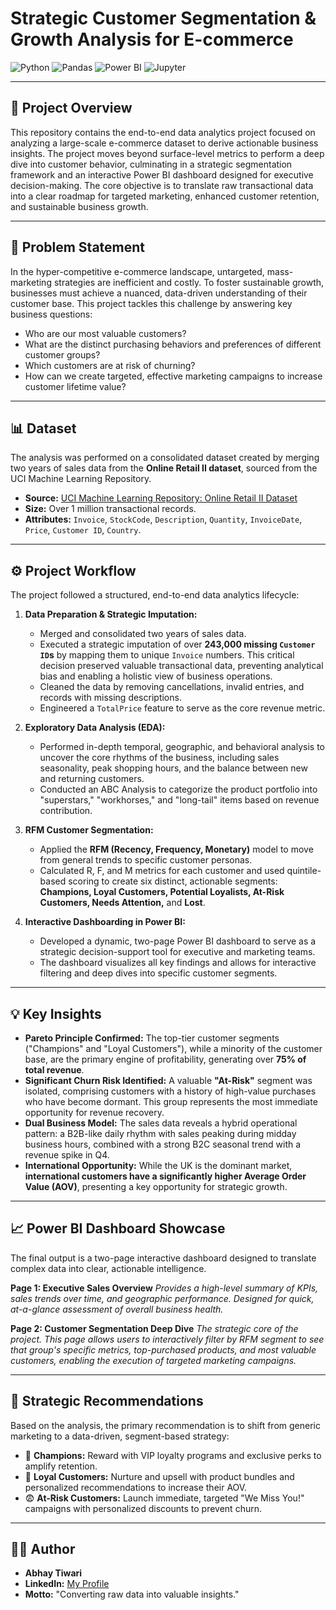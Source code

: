 # Strategic Customer Segmentation & Growth Analysis for E-commerce

![Python](https://img.shields.io/badge/Python-3.9%2B-%233776AB?logo=python)
![Pandas](https://img.shields.io/badge/Pandas-2.0%2B-%23150458?logo=pandas)
![Power BI](https://img.shields.io/badge/Power%20BI-Desktop-%23F2C811?logo=powerbi)
![Jupyter](https://img.shields.io/badge/Jupyter-Notebook-%23F37626?logo=jupyter)

---

## 🎯 Project Overview

This repository contains the end-to-end data analytics project focused on analyzing a large-scale e-commerce dataset to derive actionable business insights. The project moves beyond surface-level metrics to perform a deep dive into customer behavior, culminating in a strategic segmentation framework and an interactive Power BI dashboard designed for executive decision-making. The core objective is to translate raw transactional data into a clear roadmap for targeted marketing, enhanced customer retention, and sustainable business growth.

---

## 📝 Problem Statement

In the hyper-competitive e-commerce landscape, untargeted, mass-marketing strategies are inefficient and costly. To foster sustainable growth, businesses must achieve a nuanced, data-driven understanding of their customer base. This project tackles this challenge by answering key business questions:
* Who are our most valuable customers?
* What are the distinct purchasing behaviors and preferences of different customer groups?
* Which customers are at risk of churning?
* How can we create targeted, effective marketing campaigns to increase customer lifetime value?

---

## 📊 Dataset

The analysis was performed on a consolidated dataset created by merging two years of sales data from the **Online Retail II dataset**, sourced from the UCI Machine Learning Repository.

* **Source:** [UCI Machine Learning Repository: Online Retail II Dataset](https://archive.ics.uci.edu/dataset/502/online+retail+ii)
* **Size:** Over 1 million transactional records.
* **Attributes:** `Invoice`, `StockCode`, `Description`, `Quantity`, `InvoiceDate`, `Price`, `Customer ID`, `Country`.

---

## ⚙️ Project Workflow

The project followed a structured, end-to-end data analytics lifecycle:

1.  **Data Preparation & Strategic Imputation:**
    * Merged and consolidated two years of sales data.
    * Executed a strategic imputation of over **243,000 missing `Customer ID`s** by mapping them to unique `Invoice` numbers. This critical decision preserved valuable transactional data, preventing analytical bias and enabling a holistic view of business operations.
    * Cleaned the data by removing cancellations, invalid entries, and records with missing descriptions.
    * Engineered a `TotalPrice` feature to serve as the core revenue metric.

2.  **Exploratory Data Analysis (EDA):**
    * Performed in-depth temporal, geographic, and behavioral analysis to uncover the core rhythms of the business, including sales seasonality, peak shopping hours, and the balance between new and returning customers.
    * Conducted an ABC Analysis to categorize the product portfolio into "superstars," "workhorses," and "long-tail" items based on revenue contribution.

3.  **RFM Customer Segmentation:**
    * Applied the **RFM (Recency, Frequency, Monetary)** model to move from general trends to specific customer personas.
    * Calculated R, F, and M metrics for each customer and used quintile-based scoring to create six distinct, actionable segments: **Champions, Loyal Customers, Potential Loyalists, At-Risk Customers, Needs Attention,** and **Lost**.

4.  **Interactive Dashboarding in Power BI:**
    * Developed a dynamic, two-page Power BI dashboard to serve as a strategic decision-support tool for executive and marketing teams.
    * The dashboard visualizes all key findings and allows for interactive filtering and deep dives into specific customer segments.

---

## 💡 Key Insights

* **Pareto Principle Confirmed:** The top-tier customer segments ("Champions" and "Loyal Customers"), while a minority of the customer base, are the primary engine of profitability, generating over **75% of total revenue**.
* **Significant Churn Risk Identified:** A valuable **"At-Risk"** segment was isolated, comprising customers with a history of high-value purchases who have become dormant. This group represents the most immediate opportunity for revenue recovery.
* **Dual Business Model:** The sales data reveals a hybrid operational pattern: a B2B-like daily rhythm with sales peaking during midday business hours, combined with a strong B2C seasonal trend with a revenue spike in Q4.
* **International Opportunity:** While the UK is the dominant market, **international customers have a significantly higher Average Order Value (AOV)**, presenting a key opportunity for strategic growth.

---

## 📈 Power BI Dashboard Showcase

The final output is a two-page interactive dashboard designed to translate complex data into clear, actionable intelligence.

**Page 1: Executive Sales Overview**
*Provides a high-level summary of KPIs, sales trends over time, and geographic performance. Designed for quick, at-a-glance assessment of overall business health.*

**Page 2: Customer Segmentation Deep Dive**
*The strategic core of the project. This page allows users to interactively filter by RFM segment to see that group's specific metrics, top-purchased products, and most valuable customers, enabling the execution of targeted marketing campaigns.*


---

## 🚀 Strategic Recommendations

Based on the analysis, the primary recommendation is to shift from generic marketing to a data-driven, segment-based strategy:

* 👑 **Champions:** Reward with VIP loyalty programs and exclusive perks to amplify retention.
* 💖 **Loyal Customers:** Nurture and upsell with product bundles and personalized recommendations to increase their AOV.
* 😨 **At-Risk Customers:** Launch immediate, targeted "We Miss You!" campaigns with personalized discounts to prevent churn.

---


## 👨‍💻 Author

* **Abhay Tiwari**
* **LinkedIn:** [My Profile](https://www.linkedin.com/in/thekushak/)
* **Motto:** "Converting raw data into valuable insights."
